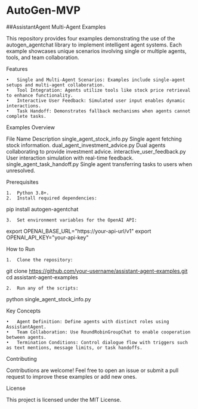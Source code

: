 # AutoGen-MVP
##AssistantAgent Multi-Agent Examples

This repository provides four examples demonstrating the use of the autogen_agentchat library to implement intelligent agent systems. Each example showcases unique scenarios involving single or multiple agents, tools, and team collaboration.

Features

	•	Single and Multi-Agent Scenarios: Examples include single-agent setups and multi-agent collaboration.
	•	Tool Integration: Agents utilize tools like stock price retrieval to enhance functionality.
	•	Interactive User Feedback: Simulated user input enables dynamic interactions.
	•	Task Handoff: Demonstrates fallback mechanisms when agents cannot complete tasks.

Examples Overview

File Name	Description
single_agent_stock_info.py	Single agent fetching stock information.
dual_agent_investment_advice.py	Dual agents collaborating to provide investment advice.
interactive_user_feedback.py	User interaction simulation with real-time feedback.
single_agent_task_handoff.py	Single agent transferring tasks to users when unresolved.

Prerequisites

	1.	Python 3.8+.
	2.	Install required dependencies:

pip install autogen-agentchat


	3.	Set environment variables for the OpenAI API:

export OPENAI_BASE_URL="https://your-api-url/v1"
export OPENAI_API_KEY="your-api-key"

How to Run

	1.	Clone the repository:

git clone https://github.com/your-username/assistant-agent-examples.git
cd assistant-agent-examples


	2.	Run any of the scripts:

python single_agent_stock_info.py

Key Concepts

	•	Agent Definition: Define agents with distinct roles using AssistantAgent.
	•	Team Collaboration: Use RoundRobinGroupChat to enable cooperation between agents.
	•	Termination Conditions: Control dialogue flow with triggers such as text mentions, message limits, or task handoffs.

Contributing

Contributions are welcome! Feel free to open an issue or submit a pull request to improve these examples or add new ones.

License

This project is licensed under the MIT License.
